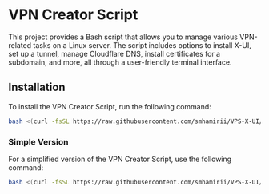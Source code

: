 # VPN Creator Script

This project provides a Bash script that allows you to manage various VPN-related tasks on a Linux server. The script includes options to install X-UI, set up a tunnel, manage Cloudflare DNS, install certificates for a subdomain, and more, all through a user-friendly terminal interface.

## Installation

To install the VPN Creator Script, run the following command:

```bash
bash <(curl -fsSL https://raw.githubusercontent.com/smhamirii/VPS-X-UI/refs/heads/main/vp-ui.sh)
```

### Simple Version

For a simplified version of the VPN Creator Script, use the following command:

```bash
bash <(curl -fsSL https://raw.githubusercontent.com/smhamirii/VPS-X-UI/refs/heads/main/simple.sh)
```